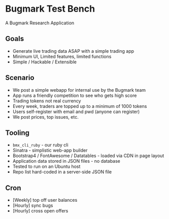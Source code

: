 # Bugmark Test Bench

A Bugmark Research Application 

## Goals

- Generate live trading data ASAP with a simple trading app
- Minimum UI, Limited features, limited functions
- Simple / Hackable / Extensible

## Scenario

- We post a simple webapp for internal use by the Bugmark team
- App runs a friendly competition to see who gets high score
- Trading tokens not real currency
- Every week, traders are topped up to a minimum of 1000 tokens
- Users self-register with email and pwd (anyone can register)
- We post prices, top issues, etc. 

## Tooling

- `bmx_cli_ruby` - our ruby cli
- Sinatra - simplistic web-app builder
- Bootstrap4 / FontAwesome / Datatables - loaded via CDN in page layout
- Application data stored in JSON files - no database
- Tested to run on an Ubuntu host
- Repo list hard-coded in a server-side JSON file

## Cron 

- [Weekly] top off user balances
- [Hourly] sync bugs
- [Hourly] cross open offers

